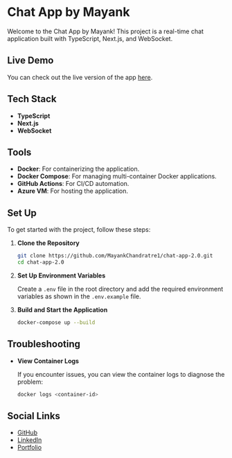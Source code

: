 # Chat App by Mayank

Welcome to the Chat App by Mayank! This project is a real-time chat application built with TypeScript, Next.js, and WebSocket.

## Live Demo

You can check out the live version of the app [here](http://20.244.44.28:3000/).

## Tech Stack

- **TypeScript**
- **Next.js**
- **WebSocket**

## Tools

- **Docker**: For containerizing the application.
- **Docker Compose**: For managing multi-container Docker applications.
- **GitHub Actions**: For CI/CD automation.
- **Azure VM**: For hosting the application.

## Set Up

To get started with the project, follow these steps:

1. **Clone the Repository**

   ```bash
   git clone https://github.com/MayankChandratre1/chat-app-2.0.git
   cd chat-app-2.0
   ```

2. **Set Up Environment Variables**

   Create a `.env` file in the root directory and add the required environment variables as shown in the `.env.example` file.

3. **Build and Start the Application**

   ```bash
   docker-compose up --build
   ```

## Troubleshooting

- **View Container Logs**

  If you encounter issues, you can view the container logs to diagnose the problem:

  ```bash
  docker logs <container-id>
  ```

## Social Links

- [GitHub](https://github.com/MayankChandratre1)
- [LinkedIn](https://www.linkedin.com/in/mayankchandratre?utm_source=share&utm_campaign=share_via&utm_content=profile&utm_medium=android_app)
- [Portfolio](https://portfolio-react-seven-cyan.vercel.app/)
